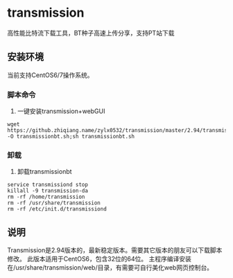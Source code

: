 # transmission
高性能比特流下载工具，BT种子高速上传分享，支持PT站下载

## 安装环境
当前支持CentOS6/7操作系统。

### 脚本命令 ###
1. 一键安装transmission+webGUI

```
wget https://github.zhiqiang.name/zylx0532/transmission/master/2.94/transmissionbt.sh -O transmissionbt.sh;sh transmissionbt.sh
```


### 卸载 ###
1. 卸载transmissionbt

```
service transmissiond stop
killall -9 transmission-da
rm -rf /home/transmission
rm -rf /usr/share/transmission
rm -rf /etc/init.d/transmissiond
```

## 说明
Transmission是2.94版本的，最新稳定版本。需要其它版本的朋友可以下载脚本修改。
此版本适用于CentOS6，包含32位的64位。
主程序编译安装在/usr/share/transmission/web/目录，有需要可自行美化web网页控制台。
